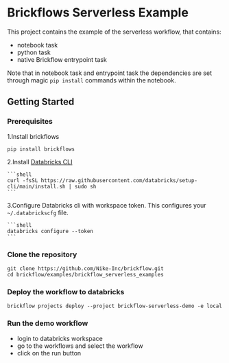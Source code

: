 # Brickflows Serverless Example
This project contains the example of the serverless workflow, that contains:
- notebook task
- python task
- native Brickflow entrypoint task

Note that in notebook task and entrypoint task the dependencies are set through magic `pip install` commands within
the notebook.

## Getting Started

### Prerequisites
1.Install brickflows

```shell
pip install brickflows
```

2.Install [Databricks CLI](https://docs.databricks.com/en/dev-tools/cli/databricks-cli.html)

    ```shell
    curl -fsSL https://raw.githubusercontent.com/databricks/setup-cli/main/install.sh | sudo sh
    ```

3.Configure Databricks cli with workspace token. This configures your `~/.databrickscfg` file.

    ```shell
    databricks configure --token
    ```

### Clone the repository

```shell
git clone https://github.com/Nike-Inc/brickflow.git
cd brickflow/examples/brickflow_serverless_examples
```

### Deploy the workflow to databricks
```shell
brickflow projects deploy --project brickflow-serverless-demo -e local
```

### Run the demo workflow
- login to databricks workspace
- go to the workflows and select the workflow
- click on the run button
